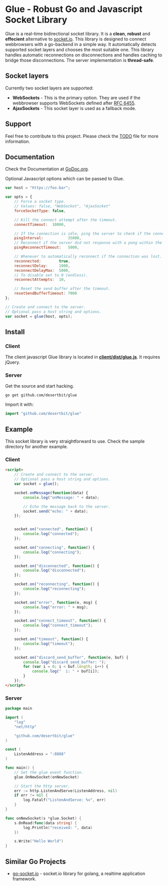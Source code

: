 # Glue - Robust Go and Javascript Socket Library

Glue is a real-time bidirectional socket library. It is a **clean**, **robust** and **effecient** alternative to [socket.io](http://socket.io/). This library is designed to connect webbrowsers with a go-backend in a simple way. It automatically detects supported socket layers and chooses the most suitable one. This library handles automatic reconnections on disconnections and handles caching to bridge those disconnections.
The server implementation is **thread-safe**.


## Socket layers

Currently two socket layers are supported:

- **WebSockets** - This is the primary option. They are used if the webbrowser supports WebSockets defined after [RFC 6455](https://tools.ietf.org/html/rfc6455).
- **AjaxSockets** - This socket layer is used as a fallback mode.


## Support

Feel free to contribute to this project. Please check the [TODO](TODO.md) file for more information.


## Documentation 

Check the Documentation at [GoDoc.org](https://godoc.org/github.com/desertbit/glue).

Optional Javascript options which can be passed to Glue.

```js
var host = "https://foo.bar";

var opts = {
    // Force a socket type.
    // Values: false, "WebSocket", "AjaxSocket"
    forceSocketType: false,

    // Kill the connect attempt after the timeout.
    connectTimeout:  10000,

    // If the connection is idle, ping the server to check if the connection is stil alive.
    pingInterval:           35000,
    // Reconnect if the server did not response with a pong within the timeout.
    pingReconnectTimeout:   5000,

    // Whenever to automatically reconnect if the connection was lost.
    reconnected:        true,
    reconnectDelay:     1000,
    reconnectDelayMax:  5000,
    // To disable set to 0 (endless).
    reconnectAttempts:  10,

    // Reset the send buffer after the timeout.
    resetSendBufferTimeout: 7000 
};

// Create and connect to the server.
// Optional pass a host string and options.
var socket = glue(host, opts);
```


## Install

### Client

The client javascript Glue library is located in **[client/dist/glue.js](client/dist/glue.js)**.
It requires jQuery.

### Server

Get the source and start hacking.

`go get github.com/desertbit/glue`

Import it with:

```go
import "github.com/desertbit/glue"
```

## Example

This socket library is very straightforward to use.
Check the sample directory for another example.


### Client

```html
<script>
	// Create and connect to the server.
	// Optional pass a host string and options.
	var socket = glue();

    socket.onMessage(function(data) {
        console.log("onMessage: " + data);

        // Echo the message back to the server.
        socket.send("echo: " + data);
    });


    socket.on("connected", function() {
        console.log("connected");
    });

    socket.on("connecting", function() {
        console.log("connecting");
    });

    socket.on("disconnected", function() {
        console.log("disconnected");
    });

    socket.on("reconnecting", function() {
        console.log("reconnecting");
    });

    socket.on("error", function(e, msg) {
        console.log("error: " + msg);
    });

    socket.on("connect_timeout", function() {
        console.log("connect_timeout");
    });

    socket.on("timeout", function() {
        console.log("timeout");
    });

    socket.on("discard_send_buffer", function(e, buf) {
        console.log("discard_send_buffer: ");
        for (var i = 0; i < buf.length; i++) {
        	console.log("  i: " + buf[i]);
        }
    });
</script>
```

### Server

```go
package main

import (
	"log"
	"net/http"

	"github.com/desertbit/glue"
)

const (
	ListenAddress = ":8888"
)

func main() {
	// Set the glue event function.
	glue.OnNewSocket(onNewSocket)

	// Start the http server.
	err := http.ListenAndServe(ListenAddress, nil)
	if err != nil {
		log.Fatalf("ListenAndServe: %v", err)
	}
}

func onNewSocket(s *glue.Socket) {
	s.OnRead(func(data string) {
		log.Println("received: ", data)
	})

	s.Write("Hello World")
}
```

## Similar Go Projects

- [go-socket.io](https://github.com/googollee/go-socket.io) - socket.io library for golang, a realtime application framework.